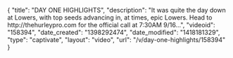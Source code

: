 {
    "title": "DAY ONE HIGHLIGHTS",
    "description": "It was quite the day down at Lowers, with top seeds advancing in, at times, epic Lowers. Head to http:\/\/thehurleypro.com for the official call at 7:30AM 9\/16...",
    "videoid": "158394",
    "date_created": "1398292474",
    "date_modified": "1418181329",
    "type": "captivate",
    "layout": "video",
    "url": "\/v\/day-one-highlights\/158394"
}